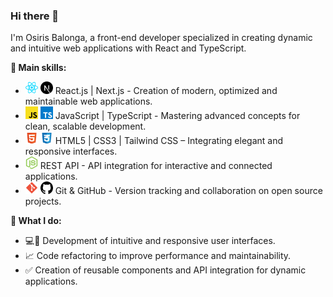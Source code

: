 ### Hi there 👋

I'm Osiris Balonga, a front-end developer specialized in creating dynamic and intuitive web applications with React and TypeScript.

**🔧 Main skills:**

- <code><img height="20" alt="react" src="assets/react.svg"></code> <code><img height="20" alt="react" src="assets/nextjs.svg"></code> React.js | Next.js - Creation of modern, optimized and maintainable web applications.
- <code><img height="20" alt="react" src="assets/javascript.svg"></code> <code><img height="20" alt="react" src="assets/typescript.svg"></code> JavaScript | TypeScript - Mastering advanced concepts for clean, scalable development.
- <code><img height="20" alt="react" src="assets/html.svg"></code> <code><img height="20" alt="react" src="assets/css.svg"></code> HTML5 | CSS3 | Tailwind CSS – Integrating elegant and responsive interfaces.
- <code><img height="20" alt="react" src="assets/nodejs.svg"></code> REST API - API integration for interactive and connected applications.
- <code><img height="20" alt="react" src="assets/git.svg"></code> <code><img height="20" alt="react" src="assets/github.svg"></code> Git & GitHub - Version tracking and collaboration on open source projects.

**🎯 What I do:**

- 💻📱 Development of intuitive and responsive user interfaces.
- 📈 Code refactoring to improve performance and maintainability.
- ✅ Creation of reusable components and API integration for dynamic applications.
